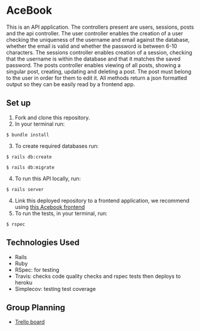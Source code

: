 # AceBook
This is an API application. The controllers present are users, sessions, posts and the api controller. The user controller enables the creation of a user checking the uniqueness of the username and email against the database, whether the  email is valid and whether the password is between 6-10 characters. The sessions controller enables creation of a session, checking that the username is within the database and that it matches the saved password. The posts controller enables viewing of all posts, showing a singular post, creating, updating and deleting a post. The post must belong to the user in order for them to edit it. All methods return a json formatted output so they can be easily read by a frontend app.

## Set up
1) Fork and clone this repository.
2) In your terminal run:
```
$ bundle install
```
3) To create required databases run:
```
$ rails db:create
```
```
$ rails db:migrate
```
4) To run this API locally, run:
```
$ rails server
```
4) Link this deployed repository to a frontend application, we recommend using [this Acebook frontend](https://github.com/R34P3R44/AcebookFrontend)
5) To run the tests, in your terminal, run:
```
$ rspec
```

## Technologies Used
- Rails 
- Ruby
- RSpec: for testing
- Travis: checks code quality checks and rspec tests then deploys to heroku
- Simplecov: testing test coverage

## Group Planning
- [Trello board](https://trello.com/b/dhBtns1K/acebook)
